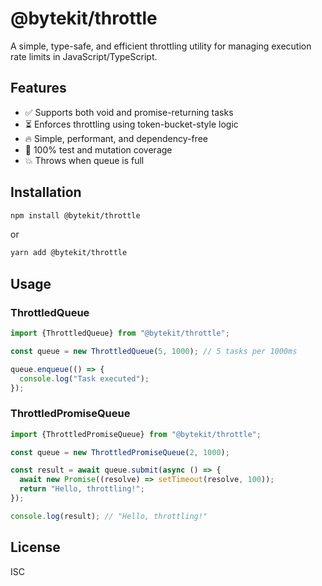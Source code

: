 # @bytekit/throttle

A simple, type-safe, and efficient throttling utility for managing execution rate limits in JavaScript/TypeScript.

## Features

- ✅ Supports both void and promise-returning tasks
- ⏳ Enforces throttling using token-bucket-style logic
- 🔥 Simple, performant, and dependency-free
- 🧪 100% test and mutation coverage
- 💥 Throws when queue is full

## Installation

```bash
npm install @bytekit/throttle
```

or

```bash
yarn add @bytekit/throttle
```

## Usage

### ThrottledQueue

```ts
import {ThrottledQueue} from "@bytekit/throttle";

const queue = new ThrottledQueue(5, 1000); // 5 tasks per 1000ms

queue.enqueue(() => {
  console.log("Task executed");
});
```

### ThrottledPromiseQueue

```ts
import {ThrottledPromiseQueue} from "@bytekit/throttle";

const queue = new ThrottledPromiseQueue(2, 1000);

const result = await queue.submit(async () => {
  await new Promise((resolve) => setTimeout(resolve, 100));
  return "Hello, throttling!";
});

console.log(result); // "Hello, throttling!"
```

## License

ISC
